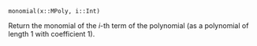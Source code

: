 ```
monomial(x::MPoly, i::Int)
```

Return the monomial of the $i$-th term of the polynomial (as a polynomial of length $1$ with coefficient $1$).
